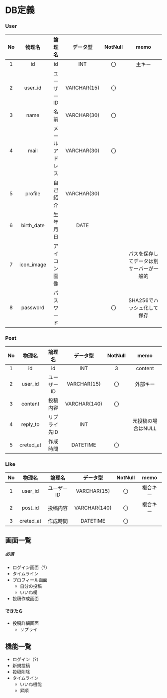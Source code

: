 # DB定義

### User
|No|物理名|論理名|データ型|NotNull|memo|
|:---:|:---:|:---:|:--:|:-:|:-:|
|1|id|id|INT|〇|主キー|
|2|user_id|ユーザーID|VARCHAR(15)|〇||
|3|name|名前|VARCHAR(30)|〇||
|4|mail|メールアドレス|VARCHAR(30)|〇||
|5|profile|自己紹介|VARCHAR(30)|||
|6|birth_date|生年月日|DATE|||
|7|icon_image|アイコン画像|||パスを保存してデータは別サーバーが一般的|
|8|password|パスワード||〇|SHA256でハッシュ化して保存|

### Post
|No|物理名|論理名|データ型|NotNull|memo|
|:---:|:---:|:---:|:--:|:-:|:-:|
|1|id|id|INT|3|content|投稿内容|VARCHAR(140)|〇|||〇||
|2|user_id|ユーザーID|VARCHAR(15)|〇|外部キー|
|3|content|投稿内容|VARCHAR(140)|〇||
|4|reply_to|リプライ先ID|INT||元投稿の場合はNULL|
|5|creted_at|作成時間|DATETIME|〇||

### Like
|No|物理名|論理名|データ型|NotNull|memo|
|:---:|:---:|:---:|:--:|:-:|:-:|
|1|user_id|ユーザーID|VARCHAR(15)|〇|複合キー|
|2|post_id|投稿内容|VARCHAR(140)|〇|複合キー|
|3|creted_at|作成時間|DATETIME|〇|

## 画面一覧
##### 必須
- ログイン画面（?）
- タイムライン 
- プロフィール画面
    - 自分の投稿
    - いいね欄
- 投稿作成画面

#### できたら
- 投稿詳細画面
    - リプライ


## 機能一覧
- ログイン（?）
- 新規投稿
- 投稿削除
- タイムライン
    - いいね機能
    - 昇順